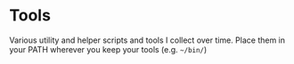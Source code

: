 # Tools

Various utility and helper scripts and tools I collect over time. Place them in your PATH wherever you keep your tools (e.g. `~/bin/`)
